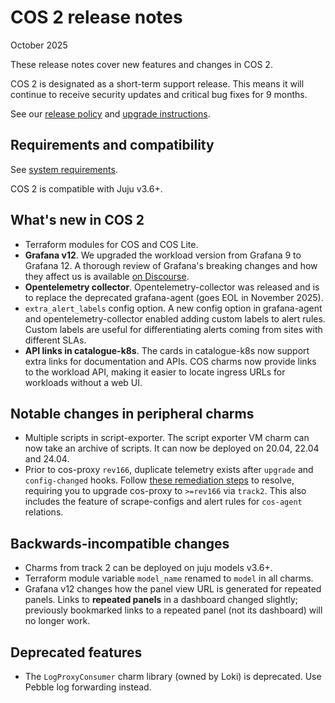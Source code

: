 # COS 2 release notes
October 2025

These release notes cover new features and changes in COS 2.

COS 2 is designated as a short-term support release. This means it will continue to receive security updates and critical bug fixes for 9 months.

See our [release policy](release-policy.md) and [upgrade instructions](../how-to/upgrade.md).

## Requirements and compatibility
See [system requirements](system-requirements.md).

COS 2 is compatible with Juju v3.6+.

## What's new in COS 2

- Terraform modules for COS and COS Lite.
- **Grafana v12**. We upgraded the workload version from Grafana 9 to Grafana 12. A thorough review of Grafana's breaking changes and how they affect us is available [on Discourse](https://discourse.charmhub.io/t/cos-will-start-using-grafana-12-what-changed/18868).
- **Opentelemetry collector**. Opentelemetry-collector was released and is to replace the deprecated grafana-agent (goes EOL in November 2025).
- `extra_alert_labels` config option. A new config option in grafana-agent and opentelemetry-collector enabled adding custom labels to alert rules. Custom labels are useful for differentiating alerts coming from sites with different SLAs.
- **API links in catalogue-k8s**. The cards in catalogue-k8s now support extra links for documentation and APIs. COS charms now provide links to the workload API, making it easier to locate ingress URLs
for workloads without a web UI.

## Notable changes in peripheral charms
- Multiple scripts in script-exporter. The script exporter VM charm can now take an archive of scripts. It can now be deployed on 20.04, 22.04 and 24.04.
- Prior to cos-proxy `rev166`, duplicate telemetry exists after `upgrade` and `config-changed` hooks. Follow [these remediation steps](https://github.com/canonical/cos-proxy-operator/issues/208#issuecomment-3367094739) to resolve, requiring you to upgrade cos-proxy to `>=rev166` via `track2`. This also includes the feature of scrape-configs and alert rules for `cos-agent` relations.

## Backwards-incompatible changes
- Charms from track 2 can be deployed on juju models v3.6+.
- Terraform module variable `model_name` renamed to `model` in all charms.
- Grafana v12 changes how the panel view URL is generated for repeated panels. Links to **repeated panels** in a dashboard changed slightly; previously bookmarked links to a repeated panel (not its dashboard) will no longer work.


## Deprecated features
- The `LogProxyConsumer` charm library (owned by Loki) is deprecated. Use Pebble log forwarding instead.

